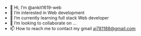 - 👋 Hi, I’m @ankit1619-web
- 👀 I’m interested in Web development 
- 🌱 I’m currently learning full stack Web developer 
- 💞️ I’m looking to collaborate on ...
- 📫 How to reach me to contact my gmail aj781188@gmail.com

<!---
ankit1619-web/ankit1619-web is a ✨ special ✨ repository because its `README.md` (this file) appears on your GitHub profile.
You can click the Preview link to take a look at your changes.
--->
